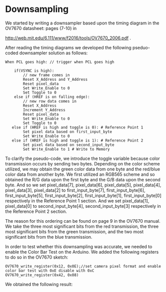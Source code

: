 # Downsampling

We started by writing a downsampler based upon the timing diagram in the OV7670 datasheet: pages (7-10) in 

http://web.mit.edu/6.111/www/f2016/tools/OV7670_2006.pdf .

After reading the timing diagrams we developed the following pseduo-coded downsampler solution as follows:

```
When PCL goes high: // trigger when PCL goes high

    if(VSYNC is high):
        // new frame comes in
        Reset X_Address and Y_Address
        Reset pixel_data
        Set Write_Enable to 0
        Set Toggle to 0
    else if (HREF is on falling edge):
        // new row data comes in
        Reset X_Address
        Increment Y_Address
        Reset pixel_data
        Set Write_Enable to 0
        Set Toggle to 0
   else if (HREF is high and toggle is 0): # Reference Point 1
        Set pixel data based on first_input_byte
        Set Write_Enable to 0
   else if (HREF is high and toggle is 1): # Reference Point 2
        Set pixel data based on second_input_byte
        Set Write_Enable to 1 # Write to Memory
 ```
 
To clarify the pseudo-code, we introduce the toggle variable because color transmission occurs by sending two bytes. Depending on the color scheme utilized, we may obtain the green color data from one byte and the red/blue color data from another byte. We first utilized an RGB565 scheme and so obtained the R/G data upon the first byte and the G/B data upon the second byte. And so we set pixel_data[7], pixel_data[6], pixel_data[5], pixel_data[4], pixel_data[3], pixel_data[2] to first_input_byte[7], first_input_byte[6], first_input_byte[5], first_input_byte[2], first_input_byte[1], first_input_byte[0] respectively in the Reference Point 1 section. And we set pixel_data[1], pixel_data[0] to second_input_byte[4], second_input_byte[3] respectively in the Reference Point 2 section. 

The reason for this ordering can be found on page 9 in the OV7670 manual. We take the three most significant bits from the red transmission, the three most significant bits from the green transmission, and the two most significant bits from the blue transmission. 

In order to test whether this downsampling was accurate, we needed to enable the Color Bar Test on the Arduino. We added the following registers to do so in the OV7670 sketch:

```
OV7670_write_register(0x12, 0x0E);//set camera pixel format and enable color bar test with 0xE disable with 0xC
OV7670_write_register(0x42, 0x08)
```

We obtained the following result:


 


 
 
 
   
    

    

